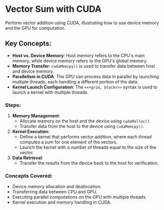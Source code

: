 # Vector Sum with CUDA
Perform vector addition using CUDA, illustrating how to use device memory and the GPU for computation.

## Key Concepts:
- **Host vs. Device Memory**: Host memory refers to the CPU's main memory, while device memory refers to the GPU's global memory.
- **Memory Transfer**: `cudaMemcpy()` is used to transfer data between host and device memory.
- **Parallelism in CUDA**: The GPU can process data in parallel by launching multiple threads, each handling a different portion of the data.
- **Kernel Launch Configuration**: The `<<<grid, block>>>` syntax is used to launch a kernel with multiple threads.

### Steps:
1. **Memory Management**:
   - Allocate memory on the host and the device using `cudaMalloc()`.
   - Transfer data from the host to the device using `cudaMemcpy()`.
2. **Kernel Execution**:
   - Define a kernel that performs vector addition, where each thread computes a sum for one element of the vectors.
   - Launch the kernel with a number of threads equal to the size of the vector.
3. **Data Retrieval**:
   - Transfer the results from the device back to the host for verification.

### Concepts Covered:
- Device memory allocation and deallocation.
- Transferring data between CPU and GPU.
- Executing parallel computations on the GPU with multiple threads.
- Kernel execution and memory handling in CUDA.
